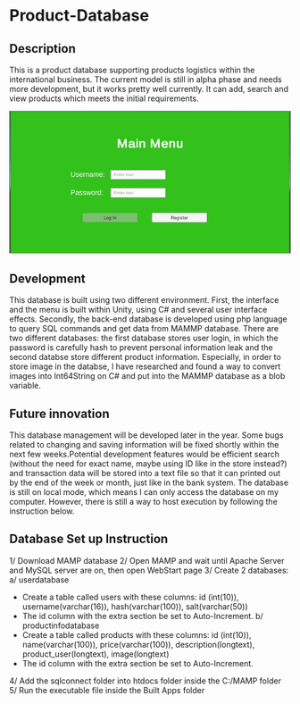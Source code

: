 # Product-Database

## Description
This is a product database supporting products logistics within the international business. The current model is still in alpha phase and needs more development, but it works pretty well currently. It can add, search and view products which meets the initial requirements.

![](Capture.PNG)

## Development
This database is built using two different environment. First, the interface and the menu is built within Unity, using C# and several user interface effects. Secondly, the back-end database is developed using php language to query SQL commands and get data from MAMMP database. There are two different databases: the first database stores user login, in which the password is carefully hash to prevent personal information leak and the second databse store different product information. Especially, in order to store image in the databse, I have researched and found a way to convert images into Int64String on C# and put into the MAMMP database as a blob variable.

## Future innovation
This database management will be developed later in the year. Some bugs related to changing and saving information will be fixed shortly within the next few weeks.Potential development features would be efficient search (without the need for exact name, maybe using ID like in the store instead?) and transaction data will be stored into a text file so that it can printed out by the end of the week or month, just like in the bank system. The database is still on local mode, which means I can only access the database on my computer. However, there is still a way to host execution by following the instruction below.

## Database Set up Instruction
1/ Download MAMP database
2/ Open MAMP and wait until Apache Server and MySQL server are on, then open WebStart page
3/ Create 2 databases:
 a/ userdatabase
   - Create a table called users with these columns: id (int(10)), username(varchar(16)), hash(varchar(100)), salt(varchar(50))
   - The id column with the extra section be set to Auto-Increment.
 b/ productinfodatabase
   - Create a table called products with these columns: id (int(10)), name(varchar(100)), price(varchar(100)), description(longtext), product_user(longtext), image(longtext)
   - The id column with the extra section be set to Auto-Increment.
 
4/ Add the sqlconnect folder into htdocs folder inside the C:/MAMP folder
5/ Run the executable file inside the Built Apps folder
